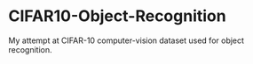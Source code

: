 # CIFAR10-Object-Recognition
My attempt at CIFAR-10 computer-vision dataset used for object recognition.
